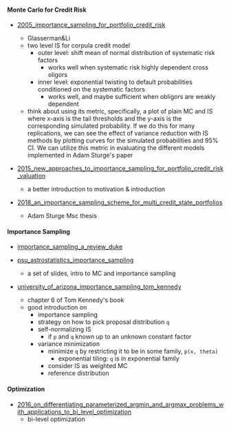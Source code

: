 


#### Monte Carlo for Credit Risk


+ [2005_importance_sampling_for_portfolio_credit_risk](2005_importance_sampling_for_portfolio_credit_risk.pdf)
    + Glasserman&Li
    + two level IS for corpula credit model     
        + outer level: shift mean of normal distribution of systematic risk factors
            + works well when systematic risk highly dependent cross oligors
        + inner level: exponential twisting to default probabilities conditioned on the systematic factors
            + works well, and maybe sufficient when obligors are weakly dependent
    + think about using its metric, specifically, a plot of plain MC and IS where x-axis is the tail thresholds and the y-axis is the corresponding simulated probability. If we do this for many replications, we can see the effect of variance reduction with IS methods by plotting curves for the simulated probabilities and 95% CI. We can utilize this metric in evaluating the different models implemented in Adam Sturge's paper

+ [2015_new_approaches_to_importance_sampling_for_portfolio_credit_risk_valuation](2015_new_approaches_to_importance_sampling_for_portfolio_credit_risk_valuation.pdf)
    + a better introduction to motivation & introduction

+ [2018_an_importance_sampling_scheme_for_multi_credit_state_portfolios](2018_an_importance_sampling_scheme_for_multi_credit_state_portfolios.pdf)
    + Adam Sturge Msc thesis



#### Importance Sampling 


+ [importance_sampling_a_review_duke](importance_sampling_a_review_duke.pdf)

+ [psu_astrostatistics_importance_sampling](psu_astrostatistics_importance_sampling.pdf)
    + a set of slides, intro to MC and importance sampling

+ [university_of_arizona_importance_sampling_tom_kennedy](university_of_arizona_importance_sampling_tom_kennedy.pdf)
    + chapter 6 of Tom Kennedy's book
    + good introduction on
        + importance sampling
        + strategy on how to pick proposal distribution `q`
        + self-normalizing IS
            + if `p` and `q` known up to an unknown constant factor
        + variance minimization
            + minimize `q` by restricting it to be in some family, `p(x, theta)`
                + exponential tiling: `q` is in exponential     family
            + consider IS as weighted MC
            + reference distribution

#### Optimization 

+ [2016_on_differentiating_parameterized_argmin_and_argmax_problems_with_applications_to_bi_level_optimization](2016_on_differentiating_parameterized_argmin_and_argmax_problems_with_applications_to_bi_level_optimization.pdf)
    + bi-level optimization